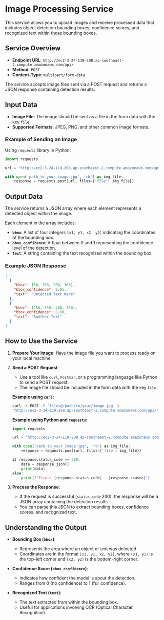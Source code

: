 # Image Processing Service

This service allows you to upload images and receive processed data that includes object detection bounding boxes, confidence scores, and recognized text within those bounding boxes.

## Service Overview

- **Endpoint URL**: `http://ec2-3-24-110-208.ap-southeast-2.compute.amazonaws.com/api/`
- **Method**: `POST`
- **Content-Type**: `multipart/form-data`

The service accepts image files sent via a POST request and returns a JSON response containing detection results.

## Input Data

- **Image File**: The image should be sent as a file in the form data with the key `file`.
- **Supported Formats**: JPEG, PNG, and other common image formats.

### Example of Sending an Image

Using `requests` library in Python:

```python
import requests

url = "http://ec2-3-24-110-208.ap-southeast-2.compute.amazonaws.com/api/"

with open('path_to_your_image.jpg', 'rb') as img_file:
    response = requests.post(url, files={'file': img_file})
```

## Output Data

The service returns a JSON array where each element represents a detected object within the image.

Each element in the array includes:

- **`bbox`**: A list of four integers `[x1, y1, x2, y2]` indicating the coordinates of the bounding box.
- **`bbox_confidence`**: A float between 0 and 1 representing the confidence level of the detection.
- **`text`**: A string containing the text recognized within the bounding box.

### Example JSON Response

```json
[
  {
    "bbox": [50, 100, 200, 300],
    "bbox_confidence": 0.85,
    "text": "Detected Text Here"
  },
  {
    "bbox": [250, 150, 400, 350],
    "bbox_confidence": 0.90,
    "text": "Another Text"
  }
]
```

## How to Use the Service

1. **Prepare Your Image**: Have the image file you want to process ready on your local machine.

2. **Send a POST Request**:

   - Use a tool like `curl`, `Postman`, or a programming language like Python to send a POST request.
   - The image file should be included in the form data with the key `file`.

   **Example using `curl`:**

   ```bash
   curl -X POST -F 'file=@/path/to/your/image.jpg' \
   'http://ec2-3-24-110-208.ap-southeast-2.compute.amazonaws.com/api/'
   ```

   **Example using Python and `requests`:**

   ```python
   import requests

   url = "http://ec2-3-24-110-208.ap-southeast-2.compute.amazonaws.com/api/"

   with open('path_to_your_image.jpg', 'rb') as img_file:
       response = requests.post(url, files={'file': img_file})

   if response.status_code == 200:
       data = response.json()
       print(data)
   else:
       print(f"Error: {response.status_code} - {response.reason}")
   ```

3. **Process the Response**:

   - If the request is successful (`status_code` 200), the response will be a JSON array containing the detection results.
   - You can parse this JSON to extract bounding boxes, confidence scores, and recognized text.

## Understanding the Output

- **Bounding Box (`bbox`)**:

  - Represents the area where an object or text was detected.
  - Coordinates are in the format `[x1, y1, x2, y2]`, where `(x1, y1)` is the top-left corner and `(x2, y2)` is the bottom-right corner.

- **Confidence Score (`bbox_confidence`)**:

  - Indicates how confident the model is about the detection.
  - Ranges from 0 (no confidence) to 1 (full confidence).

- **Recognized Text (`text`)**:

  - The text extracted from within the bounding box.
  - Useful for applications involving OCR (Optical Character Recognition).
